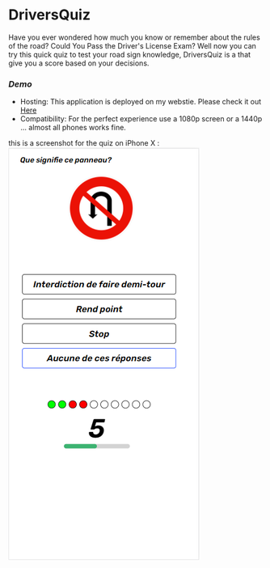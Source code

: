 # DriversQuiz

Have you ever wondered how much you know or remember about the rules of the road? Could You Pass the Driver's License Exam?
Well now you can try this quick quiz to test your road sign knowledge, DriversQuiz is a that give you a score based on your decisions.

### *Demo*

* Hosting: This application is deployed on my webstie. Please check it out [Here](https://mistydev.cf/DriversQuiz)
* Compatibility: For the perfect experience use a 1080p screen or a 1440p ... almost all phones works fine.

this is a screenshot for the quiz on iPhone X :
![demo](https://raw.githubusercontent.com/Mistydz/DriversQuiz/master/img/phoneUI.PNG)

